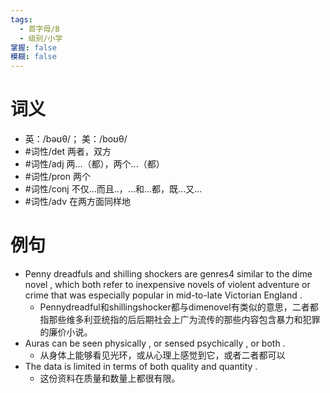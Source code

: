 ```yaml
---
tags:
  - 首字母/B
  - 级别/小学
掌握: false
模糊: false
---
```

# 词义
- 英：/bəʊθ/； 美：/boʊθ/
- #词性/det  两者，双方
- #词性/adj  两...（都），两个...（都）
- #词性/pron  两个
- #词性/conj  不仅...而且..，...和...都，既...又...
- #词性/adv  在两方面同样地
# 例句
- Penny dreadfuls and shilling shockers are genres4 similar to the dime novel , which both refer to inexpensive novels of violent adventure or crime that was especially popular in mid-to-late Victorian England .
	- Pennydreadful和shillingshocker都与dimenovel有类似的意思，二者都指那些维多利亚统指的后后期社会上广为流传的那些内容包含暴力和犯罪的廉价小说。
- Auras can be seen physically , or sensed psychically , or both .
	- 从身体上能够看见光环，或从心理上感觉到它，或者二者都可以
- The data is limited in terms of both quality and quantity .
	- 这份资料在质量和数量上都很有限。

